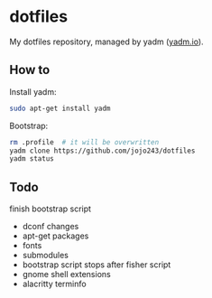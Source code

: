 # dotfiles

My dotfiles repository, managed by yadm ([yadm.io](https://yadm.io/)).

## How to

Install yadm:

```bash
sudo apt-get install yadm
```

Bootstrap:

```bash
rm .profile  # it will be overwritten
yadm clone https://github.com/jojo243/dotfiles
yadm status
```

## Todo

finish bootstrap script

- dconf changes
- apt-get packages
- fonts
- submodules
- bootstrap script stops after fisher script
- gnome shell extensions
- alacritty terminfo

